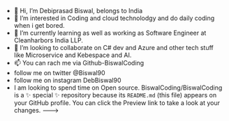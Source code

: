 - 👋 Hi, I’m Debiprasad Biswal, belongs to India
- 👀 I’m interested in Coding and cloud technolodgy and do daily coding when i get bored.
- 🌱 I’m currently learning as well as working as Software Engineer at Cleanharbors India LLP.
- 💞️ I’m looking to collaborate on C# dev and Azure and other tech stuff like Microservice and Kebespace and AI. 
- 📫 You can rach me via Github-BiswalCoding 
-  follow me on twitter @Biswal90 
-  follow me on instagram DebBiswal90
- I am looking to spend time on Open source.
BiswalCoding/BiswalCoding is a ✨ special ✨ repository because its `README.md` (this file) appears on your GitHub profile.
You can click the Preview link to take a look at your changes.
--->

